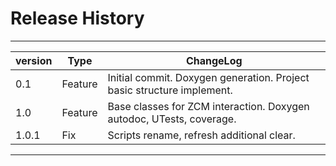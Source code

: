 # Release History

---

| version | Type    | ChangeLog                                                             |
|---------|---------|-----------------------------------------------------------------------|
| 0.1     | Feature | Initial commit. Doxygen generation. Project basic structure implement.|
| 1.0     | Feature | Base classes for ZCM interaction. Doxygen autodoc, UTests, coverage.  |
| 1.0.1   | Fix	    | Scripts rename, refresh additional clear.				    |

---
